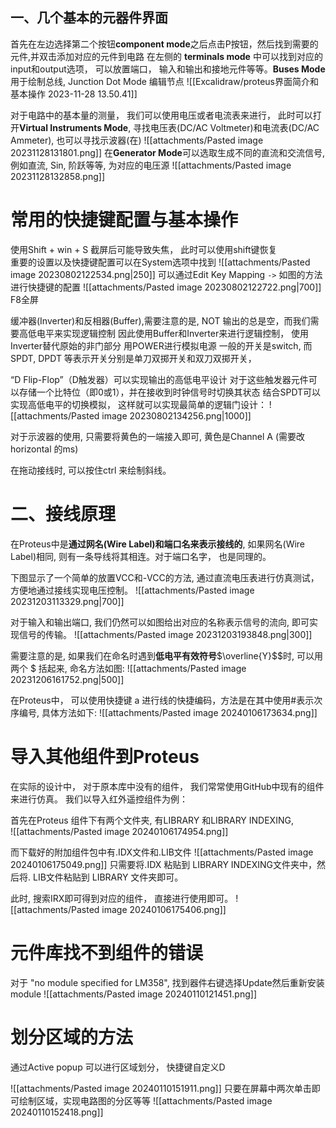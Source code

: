 ## 一、几个基本的元器件界面 
首先在左边选择第二个按钮**component mode**之后点击P按钮，然后找到需要的元件,并双击添加对应的元件到电路
在左侧的 **terminals mode** 中可以找到对应的input和output选项， 可以放置端口， 输入和输出和接地元件等等。**Buses Mode**用于绘制总线, Junction Dot Mode 编辑节点 
![[Excalidraw/proteus界面简介和基本操作 2023-11-28 13.50.41]]

对于电路中的基本量的测量， 我们可以使用电压或者电流表来进行， 此时可以打开**Virtual Instruments Mode**, 寻找电压表(DC/AC Voltmeter)和电流表(DC/AC Ammeter), 也可以寻找示波器(在)
![[attachments/Pasted image 20231128131801.png]]
在**Generator Mode**可以选取生成不同的直流和交流信号, 例如直流, Sin, 阶跃等等, 为对应的电压源
![[attachments/Pasted image 20231128132858.png]]

# 常用的快捷键配置与基本操作
使用Shift + win + S 截屏后可能导致失焦， 此时可以使用shift键恢复  
重要的设置以及快捷键配置可以在System选项中找到
![[attachments/Pasted image 20230802122534.png|250]]
可以通过Edit Key Mapping `->` 如图的方法进行快捷键的配置
![[attachments/Pasted image 20230802122722.png|700]]
F8全屏

缓冲器(Inverter)和反相器(Buffer),需要注意的是, NOT 输出的总是空，而我们需要高低电平来实现逻辑控制
因此使用Buffer和Inverter来进行逻辑控制， 使用Inverter替代原始的非门部分
用POWER进行模拟电源
一般的开关是switch, 而 SPDT, DPDT 等表示开关分别是单刀双掷开关和双刀双掷开关，

“D Flip-Flop”（D触发器）可以实现输出的高低电平设计
对于这些触发器元件可以存储一个比特位（即0或1），并在接收到时钟信号时切换其状态
结合SPDT可以实现高低电平的切换模拟， 这样就可以实现最简单的逻辑门设计： 
![[attachments/Pasted image 20230802134256.png|1000]]

对于示波器的使用, 只需要将黄色的一端接入即可, 黄色是Channel A (需要改horizontal 的ms) 

在拖动接线时, 可以按住ctrl 来绘制斜线。

# 二、接线原理 

在Proteus中是**通过网名(Wire Label)和端口名来表示接线的**, 如果网名(Wire Label)相同, 则有一条导线将其相连。对于端口名字， 也是同理的。

下图显示了一个简单的放置VCC和-VCC的方法, 通过直流电压表进行仿真测试， 方便地通过接线实现电压控制。
![[attachments/Pasted image 20231203113329.png|700]]

对于输入和输出端口, 我们仍然可以如图给出对应的名称表示信号的流向, 即可实现信号的传输。
![[attachments/Pasted image 20231203193848.png|300]]

需要注意的是, 如果我们在命名时遇到**低电平有效符号**$\overline{Y}$$时, 可以用两个 $ 括起来, 命名方法如图: 
![[attachments/Pasted image 20231206161752.png|500]]

在Proteus中， 可以使用快捷键  a 进行线的快捷编码，方法是在其中使用#表示次序编号,  具体方法如下: 
![[attachments/Pasted image 20240106173634.png]]


# 导入其他组件到Proteus 

在实际的设计中， 对于原本库中没有的组件， 我们常常使用GitHub中现有的组件来进行仿真。  我们以导入红外遥控组件为例：

首先在Proteus 组件下有两个文件夹, 有LIBRARY 和LIBRARY INDEXING,  
![[attachments/Pasted image 20240106174954.png]]

而下载好的附加组件包中有.IDX文件和.LIB文件
![[attachments/Pasted image 20240106175049.png]]
只需要将.IDX 粘贴到 LIBRARY INDEXING文件夹中，然后将. LIB文件粘贴到 LIBRARY 文件夹即可。 

此时, 搜索IRX即可得到对应的组件， 直接进行使用即可。 
![[attachments/Pasted image 20240106175406.png]]

# 元件库找不到组件的错误
对于 "no module specified for LM358", 找到器件右键选择Update然后重新安装module
![[attachments/Pasted image 20240110121451.png]]

# 划分区域的方法 
通过Active popup 可以进行区域划分， 快捷键自定义D

![[attachments/Pasted image 20240110151911.png]]
只要在屏幕中两次单击即可绘制区域，实现电路图的分区等等
![[attachments/Pasted image 20240110152418.png]]


